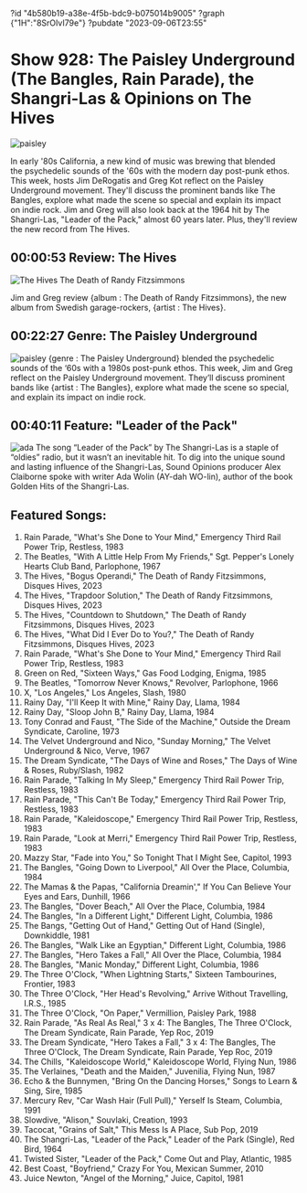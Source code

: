 ?id "4b580b19-a38e-4f5b-bdc9-b075014b9005"
?graph {"1H":"8SrOIvI79e"}
?pubdate "2023-09-06T23:55"
# Show 928: The Paisley Underground (The Bangles, Rain Parade), the Shangri-Las & Opinions on The Hives
![paisley](https://static.soundopinions.org/images/2023/paisleyunderground.jpeg)

In early '80s California, a new kind of music was brewing that blended the psychedelic sounds of the '60s with the modern day post-punk ethos. This week, hosts Jim DeRogatis and Greg Kot reflect on the Paisley Underground movement. They'll discuss the prominent bands like The Bangles, explore what made the scene so special and explain its impact on indie rock. Jim and Greg will also look back at the 1964 hit by The Shangri-Las, "Leader of the Pack," almost 60 years later. Plus, they'll review the new record from The Hives.

## 00:00:53 Review: The Hives

![The Hives The Death of Randy Fitzsimmons](https://static.soundopinions.org/assets/928/1H1.jpg)

Jim and Greg review {album : The Death of Randy Fitzsimmons}, the new album from Swedish garage-rockers, {artist : The Hives}. 

## 00:22:27 Genre: The Paisley Underground
![paisley](https://static.soundopinions.org/images/2023/paisleyunderground.jpeg)
{genre : The Paisley Underground} blended the psychedelic sounds of the ‘60s with a 1980s post-punk ethos. This week, Jim and Greg reflect on the Paisley Underground movement. They’ll discuss prominent bands like {artist : The Bangles}, explore what made the scene so special, and explain its impact on indie rock.


## 00:40:11 Feature: "Leader of the Pack"
![ada](https://static.soundopinions.org/images/2023/71hvrpv-7kl-ac-uf1000-1000-ql80.jpg)
The song “Leader of the Pack” by The Shangri-Las is a staple of “oldies” radio, but it wasn’t an inevitable hit. To dig into the unique sound and lasting influence of the Shangri-Las, Sound Opinions producer Alex Claiborne spoke with writer Ada Wolin (AY-dah WO-lin), author of the book Golden Hits of the Shangri-Las.


## Featured Songs:

1. Rain Parade, "What's She Done to Your Mind," Emergency Third Rail Power Trip, Restless, 1983
1. The Beatles, "With A Little Help From My Friends," Sgt. Pepper's Lonely Hearts Club Band, Parlophone, 1967
1. The Hives, "Bogus Operandi," The Death of Randy Fitzsimmons, Disques Hives, 2023
1. The Hives, "Trapdoor Solution," The Death of Randy Fitzsimmons, Disques Hives, 2023
1. The Hives, "Countdown to Shutdown," The Death of Randy Fitzsimmons, Disques Hives, 2023
1. The Hives, "What Did I Ever Do to You?," The Death of Randy Fitzsimmons, Disques Hives, 2023
1. Rain Parade, "What's She Done to Your Mind," Emergency Third Rail Power Trip, Restless, 1983
1. Green on Red, "Sixteen Ways," Gas Food Lodging, Enigma, 1985
1. The Beatles, "Tomorrow Never Knows," Revolver, Parlophone, 1966
1. X, "Los Angeles," Los Angeles, Slash, 1980
1. Rainy Day, "I'll Keep It with Mine," Rainy Day, Llama, 1984
1. Rainy Day, "Sloop John B," Rainy Day, Llama, 1984
1. Tony Conrad and Faust, "The Side of the Machine," Outside the Dream Syndicate, Caroline, 1973
1. The Velvet Underground and Nico, "Sunday Morning," The Velvet Underground & Nico, Verve, 1967
1. The Dream Syndicate, "The Days of Wine and Roses," The Days of Wine & Roses, Ruby/Slash, 1982
1. Rain Parade, "Talking In My Sleep," Emergency Third Rail Power Trip, Restless, 1983
1. Rain Parade, "This Can't Be Today," Emergency Third Rail Power Trip, Restless, 1983
1. Rain Parade, "Kaleidoscope," Emergency Third Rail Power Trip, Restless, 1983
1. Rain Parade, "Look at Merri," Emergency Third Rail Power Trip, Restless, 1983
1. Mazzy Star, "Fade into You," So Tonight That I Might See, Capitol, 1993
1. The Bangles, "Going Down to Liverpool," All Over the Place, Columbia, 1984
1. The Mamas & the Papas, "California Dreamin'," If You Can Believe Your Eyes and Ears, Dunhill, 1966
1. The Bangles, "Dover Beach," All Over the Place, Columbia, 1984
1. The Bangles, "In a Different Light," Different Light, Columbia, 1986
1. The Bangs, "Getting Out of Hand," Getting Out of Hand (Single), Downkiddle, 1981
1. The Bangles, "Walk Like an Egyptian," Different Light, Columbia, 1986
1. The Bangles, "Hero Takes a Fall," All Over the Place, Columbia, 1984
1. The Bangles, "Manic Monday," Different Light, Columbia, 1986
1. The Three O'Clock, "When Lightning Starts," Sixteen Tambourines, Frontier, 1983
1. The Three O'Clock, "Her Head's Revolving," Arrive Without Travelling, I.R.S., 1985
1. The Three O'Clock, "On Paper," Vermillion, Paisley Park, 1988
1. Rain Parade, "As Real As Real," 3 x 4: The Bangles, The Three O'Clock, The Dream Syndicate, Rain Parade, Yep Roc, 2019
1. The Dream Syndicate, "Hero Takes a Fall," 3 x 4: The Bangles, The Three O'Clock, The Dream Syndicate, Rain Parade, Yep Roc, 2019
1. The Chills, "Kaleidoscope World," Kaleidoscope World, Flying Nun, 1986
1. The Verlaines, "Death and the Maiden," Juvenilia, Flying Nun, 1987
1. Echo & the Bunnymen, "Bring On the Dancing Horses," Songs to Learn & Sing, Sire, 1985
1. Mercury Rev, "Car Wash Hair (Full Pull)," Yerself Is Steam, Columbia, 1991
1. Slowdive, "Alison," Souvlaki, Creation, 1993
1. Tacocat, "Grains of Salt," This Mess Is A Place, Sub Pop, 2019
1. The Shangri-Las, "Leader of the Pack," Leader of the Park (Single), Red Bird, 1964
1. Twisted Sister, "Leader of the Pack," Come Out and Play, Atlantic, 1985
1. Best Coast, "Boyfriend," Crazy For You, Mexican Summer, 2010
1. Juice Newton, "Angel of the Morning," Juice, Capitol, 1981